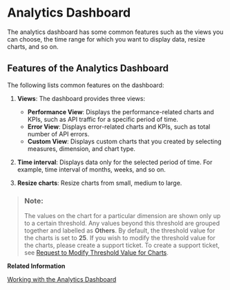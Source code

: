 <!-- loioee416aceaebe430c8b95aab28bd8914f -->

# Analytics Dashboard

The analytics dashboard has some common features such as the views you can choose, the time range for which you want to display data, resize charts, and so on.



## Features of the Analytics Dashboard

The following lists common features on the dashboard:

1.  **Views**: The dashboard provides three views:
    -   **Performance View**: Displays the performance-related charts and KPIs, such as API traffic for a specific period of time.
    -   **Error View**: Displays error-related charts and KPIs, such as total number of API errors.
    -   **Custom View**: Displays custom charts that you created by selecting measures, dimension, and chart type.

2.  **Time interval**: Displays data only for the selected period of time. For example, time interval of months, weeks, and so on.
3.  **Resize charts**: Resize charts from small, medium to large.

> ### Note:  
> The values on the chart for a particular dimension are shown only up to a certain threshold. Any values beyond this threshold are grouped together and labelled as **Others**. By default, the threshold value for the charts is set to **25**. If you wish to modify the threshold value for the charts, please create a support ticket. To create a support ticket, see [Request to Modify Threshold Value for Charts](request-to-modify-threshold-value-for-charts-b55f89d.md).

**Related Information**  


[Working with the Analytics Dashboard](working-with-the-analytics-dashboard-e07e815.md "The analytics dashboard provides a comprehensive view of API performance and errors in the form of charts and KPIs.")

